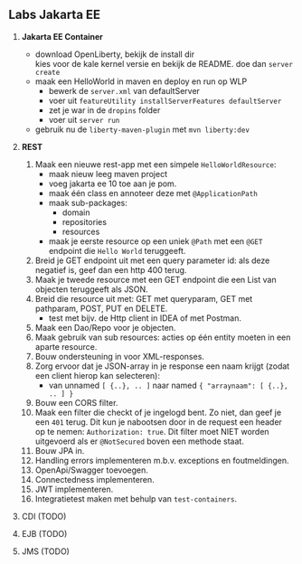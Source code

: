 ## Labs Jakarta EE

1. **Jakarta EE Container**
	- download OpenLiberty, bekijk de install dir	
		kies voor de kale kernel versie en bekijk de README.
		doe dan `server create`
	- maak een HelloWorld in maven en deploy en run op WLP
		- bewerk de `server.xml` van defaultServer
		- voer uit `featureUtility installServerFeatures defaultServer`
		- zet je war in de `dropins` folder
		- voer uit `server run`
	- gebruik nu de `liberty-maven-plugin` met `mvn liberty:dev`

2. **REST**
    1. Maak een nieuwe rest-app met een simpele `HelloWorldResource`:
       - maak nieuw leeg maven project
       - voeg jakarta ee 10 toe aan je pom.
       - maak één class en annoteer deze met `@ApplicationPath`
       - maak sub-packages:
           - domain
           - repositories
           - resources
       - maak je eerste resource op een uniek `@Path` met een `@GET` endpoint die `Hello World` teruggeeft.
    2. Breid je GET endpoint uit met een query parameter id: als deze negatief is, geef dan een http 400 terug.
    3. Maak je tweede resource met een GET endpoint die een List van objecten teruggeeft als JSON.
    4. Breid die resource uit met: GET met queryparam, GET met pathparam, POST, PUT en DELETE.
       - test met bijv. de Http client in IDEA of met Postman.
    5. Maak een Dao/Repo voor je objecten.
    6. Maak gebruik van sub resources: acties op één entity moeten in een aparte resource.
    7. Bouw ondersteuning in voor XML-responses.
    8. Zorg ervoor dat je JSON-array in je response een naam krijgt (zodat een client hierop kan selecteren): 
       - van unnamed `[ {..}, .. ]` naar named `{ "arraynaam": [ {..}, .. ] }`
    9. Bouw een CORS filter.
   10. Maak een filter die checkt of je ingelogd bent. Zo niet, dan geef je een `401` terug. 
       Dit kun je nabootsen door in de request een header op te nemen: `Authorization: true`.
       Dit filter moet NIET worden uitgevoerd als er `@NotSecured` boven een methode staat.
    10. Bouw JPA in.
    11. Handling errors implementeren m.b.v. exceptions en foutmeldingen.
    12. OpenApi/Swagger toevoegen.
    13. Connectedness implementeren.
    14. JWT implementeren.
    15. Integratietest maken met behulp van `test-containers`.

3. CDI (TODO)
4. EJB (TODO)
5. JMS (TODO)
